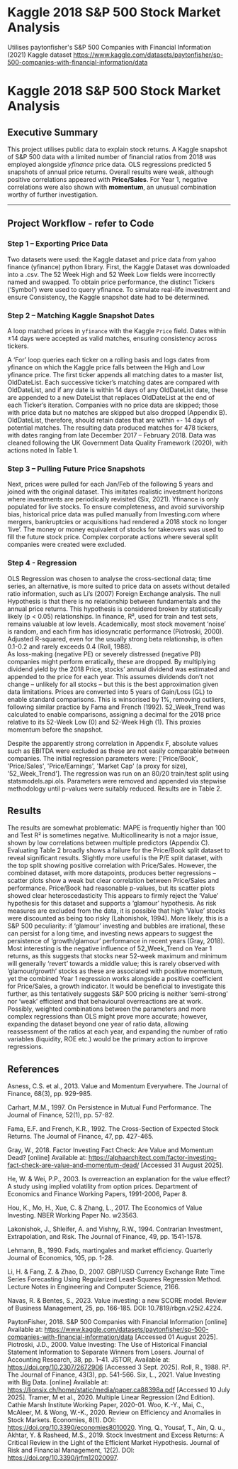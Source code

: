 # Kaggle 2018 S&P 500 Stock Market Analysis
Utilises paytonfisher's S&P 500 Companies with Financial Information (2021) Kaggle dataset https://www.kaggle.com/datasets/paytonfisher/sp-500-companies-with-financial-information/data
# Kaggle 2018 S&P 500 Stock Market Analysis

## Executive Summary
This project utilises public data to explain stock returns. A Kaggle snapshot of S&P 500 data with a limited number of financial ratios from 2018 was employed alongside *yfinance* price data. OLS regressions predicted 5 snapshots of annual price returns. Overall results were weak, although positive correlations appeared with **Price/Sales**. For Year 1, negative correlations were also shown with **momentum**, an unusual combination worthy of further investigation.

---

## Project Workflow - refer to Code

### Step 1 – Exporting Price Data  

Two datasets were used: the Kaggle dataset and price data from yahoo finance (yfinance) python library. First, the Kaggle Dataset was downloaded into a .csv. The 52 Week High and 52 Week Low fields were incorrectly named and swapped. To obtain price performance, the distinct Tickers (‘Symbol’) were used to query yfinance. To simulate real-life investment and ensure Consistency, the Kaggle snapshot date had to be determined. 


### Step 2 – Matching Kaggle Snapshot Dates  

A loop matched prices in `yfinance` with the Kaggle `Price` field. Dates within ±14 days were accepted as valid matches, ensuring consistency across tickers. 

A ‘For’ loop queries each ticker on a rolling basis and logs dates from yfinance on which the Kaggle price falls between the High and Low yfinance price. The first ticker appends all matching dates to a master list, OldDateList. Each successive ticker’s matching dates are compared with OldDateList, and if any date is within 14 days of any OldDateList date, these are appended to a new DateList that replaces OldDateList at the end of each Ticker’s iteration. Companies with no price data are skipped; those with price data but no matches are skipped but also dropped (Appendix B). OldDateList, therefore, should retain dates that are within +- 14 days of potential matches. The resulting data produced matches for 478 tickers, with dates ranging from late December 2017 – February 2018. Data was cleaned following the UK Government Data Quality Framework (2020), with actions noted In Table 1.

### Step 3 – Pulling Future Price Snapshots  

Next, prices were pulled for each Jan/Feb of the following 5 years and joined with the original dataset. This imitates realistic investment horizons where investments are periodically revisited (Six, 2021). Yfinance is only populated for live stocks. To ensure completeness, and avoid survivorship bias, historical price data was pulled manually from Investing.com where mergers, bankruptcies or acquisitions had rendered a 2018 stock no longer ‘live’. The money or money equivalent of stocks for takeovers was used to fill the future stock price. Complex corporate actions where several split companies were created were excluded.


### Step 4 - Regression
OLS Regression was chosen to analyse the cross-sectional data; time series, an alternative, is more suited to price data on assets without detailed ratio information, such as Li’s (2007) Foreign Exchange analysis. The null Hypothesis is that there is no relationship between fundamentals and the annual price returns. This hypothesis is considered broken by statistically likely (p < 0.05) relationships. In finance, R², used for train and test sets, remains valuable at low levels. Academically, most stock movement ‘noise’ is random, and each firm has idiosyncratic performance (Piotroski, 2000). Adjusted R-squared, even for the usually strong beta relationship, is often 0.1-0.2 and rarely exceeds 0.4 (Roll, 1988).   
As loss-making (negative PE) or severely distressed (negative PB) companies might perform erratically, these are dropped. By multiplying dividend yield by the 2018 Price, stocks’ annual dividend was estimated and appended to the price for each year. This assumes dividends don’t not change – unlikely for all stocks – but this is the best approximation given data limitations. Prices are converted into 5 years of Gain/Loss (GL) to enable standard comparisons. This is winsorised by 1%, removing outliers, following similar practice by Fama and French (1992). 52_Week_Trend was calculated to enable comparisons, assigning a decimal for the 2018 price relative to its 52-Week Low (0) and 52-Week High (1). This proxies momentum before the snapshot.


Despite the apparently strong correlation in Appendix F, absolute values such as EBITDA were excluded as these are not easily comparable between companies. The initial regression parameters were: ['Price/Book', 'Price/Sales', 'Price/Earnings', 'Market Cap' (a proxy for size), '52_Week_Trend']. The regression was run on an 80/20 train/test split using statsmodels.api.ols. Parameters were removed and appended via stepwise methodology until p-values were suitably reduced. Results are in Table 2.


## Results

The results are somewhat problematic: MAPE is frequently higher than 100 and Test R² is sometimes negative. Multicollinearity is not a major issue, shown by low correlations between multiple predictors (Appendix C). Evaluating Table 2 broadly shows a failure for the Price/Book split dataset to reveal significant results. Slightly more useful is the P/E split dataset, with the top split showing positive correlation with Price/Sales. However, the combined dataset, with more datapoints, produces better regressions – scatter plots show a weak but clear correlation between Price/Sales and performance. Price/Book had reasonable p-values, but its scatter plots showed clear heteroscedasticity
This appears to firmly reject the ‘Value’ hypothesis for this dataset and supports a ‘glamour’ hypothesis. As risk measures are excluded from the data, it is possible that high ‘Value’ stocks were discounted as being too risky (Lahonishok, 1994). More likely, this is a S&P 500 peculiarity: if ‘glamour’ investing and bubbles are irrational, these can persist for a long time, and investing news appears to suggest the persistence of ‘growth/glamour’ performance in recent years (Gray, 2018). Most interesting is the negative influence of 52_Week_Trend on Year 1 returns, as this suggests that stocks near 52-week maximum and minimum will generally ‘revert’ towards a middle value; this is rarely observed with ‘glamour/growth’ stocks as these are associated with positive momentum, yet the combined Year 1 regression works alongside a positive coefficient for Price/Sales, a growth indicator. It would be beneficial to investigate this further, as this tentatively suggests S&P 500 pricing is neither ‘semi-strong’ nor ‘weak’ efficient and that behavioural overreactions are at work. Possibly, weighted combinations between the parameters and more complex regressions than OLS might prove more accurate; however, expanding the dataset beyond one year of ratio data, allowing reassessment of the ratios at each year, and expanding the number of ratio variables (liquidity, ROE etc.) would be the primary action to improve regressions.

## References

Asness, C.S. et al., 2013. Value and Momentum Everywhere. The Journal of Finance, 68(3), pp. 929-985.

Carhart, M.M., 1997. On Persistence in Mutual Fund Performance. The Journal of Finance, 52(1), pp. 57-82.

Fama, E.F. and French, K.R., 1992. The Cross-Section of Expected Stock Returns. The Journal of Finance, 47, pp. 427-465. 

Gray, W., 2018. Factor Investing Fact Check: Are Value and Momentum Dead? [online] Available at: https://alphaarchitect.com/factor-investing-fact-check-are-value-and-momentum-dead/ [Accessed 31 August 2025].

He, W. & Wei, P.P., 2003. Is overreaction an explanation for the value effect? A study using implied volatility from option prices. Department of Economics and Finance Working Papers, 1991-2006, Paper 8.

Hou, K., Mo, H., Xue, C. & Zhang, L., 2017. The Economics of Value Investing. NBER Working Paper No. w23563. 

Lakonishok, J., Shleifer, A. and Vishny, R.W., 1994. Contrarian Investment, Extrapolation, and Risk. The Journal of Finance, 49, pp. 1541-1578.

Lehmann, B., 1990. Fads, martingales and market efficiency. Quarterly Journal of Economics, 105, pp. 1-28.

Li, H. & Fang, Z. & Zhao, D., 2007. GBP/USD Currency Exchange Rate Time Series Forecasting Using Regularized Least-Squares Regression Method. Lecture Notes in Engineering and Computer Science, 2166.

Navas, R. & Bentes, S., 2023. Value investing: a new SCORE model. Review of Business Management, 25, pp. 166-185. DOI: 10.7819/rbgn.v25i2.4224.

PaytonFisher, 2018. S&P 500 Companies with Financial Information [online] Available at: https://www.kaggle.com/datasets/paytonfisher/sp-500-companies-with-financial-information/data [Accessed 01 August 2025].
Piotroski, J.D., 2000. Value Investing: The Use of Historical Financial Statement Information to Separate Winners from Losers. Journal of Accounting Research, 38, pp. 1–41. JSTOR, Available at: https://doi.org/10.2307/2672906 [Accessed 3 Sept. 2025].
Roll, R., 1988. R². The Journal of Finance, 43(3), pp. 541-566.
Six, L., 2021. Value Investing with Big Data. [online] Available at: https://lionsix.ch/home/static/media/paper.ca88398a.pdf [Accessed 10 July 2025].
Tramer, M et al., 2020. Multiple Linear Regression (2nd Edition). Cathie Marsh Institute Working Paper, 2020-01.
Woo, K.-Y., Mai, C., McAleer, M. & Wong, W.-K., 2020. Review on Efficiency and Anomalies in Stock Markets. Economies, 8(1). DOI: https://doi.org/10.3390/economies8010020.
Ying, Q., Yousaf, T., Ain, Q. u., Akhtar, Y. & Rasheed, M.S., 2019. Stock Investment and Excess Returns: A Critical Review in the Light of the Efficient Market Hypothesis. Journal of Risk and Financial Management, 12(2). DOI: https://doi.org/10.3390/jrfm12020097.


